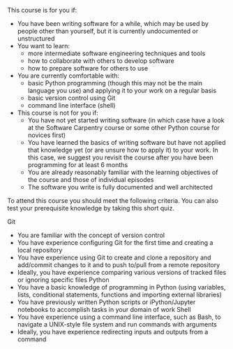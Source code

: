 This course is for you if:

* You have been writing software for a while, which may be used by people other than yourself, but it is currently undocumented or unstructured 
* You want to learn:
    * more intermediate software engineering techniques and tools
    * how to collaborate with others to develop software
    * how to prepare software for others to use
* You are currently comfortable with:
    * basic Python programming (though this may not be the main language you use) and applying it to your work on a regular basis
    * basic version control using Git
    * command line interface (shell)
* This course is not for you if:
    * You have not yet started writing software (in which case have a look at the Software Carpentry course or some other Python course for novices first)
    * You have learned the basics of writing software but have not applied that knowledge yet (or are unsure how to apply it) to your work. In this case, we suggest you revisit the course after you have been programming for at least 6 months
    * You are already reasonably familiar with the learning objectives of the course and those of individual episodes
    * The software you write is fully documented and well architected

To attend this course you should meet the following criteria. You can also test your prerequisite knowledge by taking this short quiz.

Git
* You are familiar with the concept of version control
* You have experience configuring Git for the first time and creating a local repository
* You have experience using Git to create and clone a repository and add/commit changes to it and to push to/pull from a remote repository
* Ideally, you have experience comparing various versions of tracked files or ignoring specific files
Python
* You have a basic knowledge of programming in Python (using variables, lists, conditional statements, functions and importing external libraries)
* You have previously written Python scripts or iPython/Jupyter notebooks to accomplish tasks in your domain of work
Shell
* You have experience using a command line interface, such as Bash, to navigate a UNIX-style file system and run commands with arguments
* Ideally, you have experience redirecting inputs and outputs from a command
